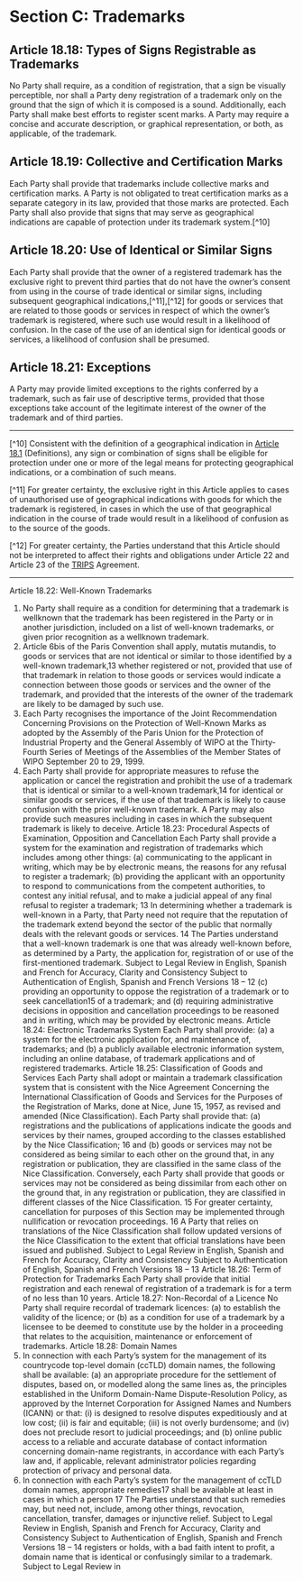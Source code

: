 # Section C: Trademarks

## Article 18.18: Types of Signs Registrable as Trademarks

No Party shall require, as a condition of registration, that a sign be visually perceptible, nor shall a Party deny registration of a trademark only on the ground that the sign of which it is composed is a sound. Additionally, each Party shall make best efforts to register scent marks. A Party may require a concise and accurate  description, or graphical representation, or both, as applicable, of the trademark.

## Article 18.19: Collective and Certification Marks

Each Party shall provide that trademarks include collective marks and certification marks. A Party is not obligated to treat certification marks as a separate category in its law, provided that those marks are protected. Each Party shall also provide that signs that may serve as geographical indications are capable of protection under its trademark system.[^10]

## Article 18.20: Use of Identical or Similar Signs

Each Party shall provide that the owner of a registered trademark has the exclusive right to prevent third parties that do not have the owner’s consent from using in the course of trade identical or similar signs, including subsequent geographical indications,[^11],[^12] for goods or services that are related to those goods or services in respect of which the owner’s trademark is registered, where such use would result in a likelihood of confusion. In the case of the use of an identical sign for identical goods or services, a likelihood of confusion shall be presumed.

## Article 18.21: Exceptions

A Party may provide limited exceptions to the rights conferred by a trademark, such as fair use of descriptive terms, provided that those exceptions take account of the legitimate interest of the owner of the trademark and of third parties.

---

[^10] Consistent with the definition of a geographical indication in [Article 18.1](./section-a.md) (Definitions), any sign or combination of signs shall be eligible for protection under one or more of the legal means for protecting geographical indications, or a combination of such means.

[^11] For greater certainty, the exclusive right in this Article applies to cases of  unauthorised use of geographical indications with goods for which the trademark is registered, in cases in which the use of that geographical indication in the course of trade would result in a likelihood of confusion as to the source of the goods.

[^12] For greater certainty, the Parties understand that this Article should not be interpreted to affect their rights and obligations under Article 22 and Article 23 of the [TRIPS](./trips/references-section-c.md) Agreement.

---

Article 18.22: Well-Known Trademarks
1. No Party shall require as a condition for determining that a trademark is wellknown
that the trademark has been registered in the Party or in another jurisdiction,
included on a list of well-known trademarks, or given prior recognition as a wellknown
trademark.
2. Article 6bis of the Paris Convention shall apply, mutatis mutandis, to goods or
services that are not identical or similar to those identified by a well-known
trademark,13 whether registered or not, provided that use of that trademark in relation
to those goods or services would indicate a connection between those goods or
services and the owner of the trademark, and provided that the interests of the owner
of the trademark are likely to be damaged by such use.
3. Each Party recognises the importance of the Joint Recommendation
Concerning Provisions on the Protection of Well-Known Marks as adopted by the
Assembly of the Paris Union for the Protection of Industrial Property and the General
Assembly of WIPO at the Thirty-Fourth Series of Meetings of the Assemblies of the
Member States of WIPO September 20 to 29, 1999.
4. Each Party shall provide for appropriate measures to refuse the application or
cancel the registration and prohibit the use of a trademark that is identical or similar to
a well-known trademark,14 for identical or similar goods or services, if the use of that
trademark is likely to cause confusion with the prior well-known trademark. A Party
may also provide such measures including in cases in which the subsequent trademark
is likely to deceive.
Article 18.23: Procedural Aspects of Examination, Opposition and Cancellation
Each Party shall provide a system for the examination and registration of
trademarks which includes among other things:
(a) communicating to the applicant in writing, which may be by electronic
means, the reasons for any refusal to register a trademark;
(b) providing the applicant with an opportunity to respond to
communications from the competent authorities, to contest any initial
refusal, and to make a judicial appeal of any final refusal to register a
trademark;
 13 In determining whether a trademark is well-known in a Party, that Party need not require that the
reputation of the trademark extend beyond the sector of the public that normally deals with the relevant
goods or services.
14 The Parties understand that a well-known trademark is one that was already well-known before, as
determined by a Party, the application for, registration of or use of the first-mentioned trademark.
Subject to Legal Review in English, Spanish and French for Accuracy, Clarity
and Consistency
Subject to Authentication of English, Spanish and French Versions
18 – 12
(c) providing an opportunity to oppose the registration of a trademark or to
seek cancellation15 of a trademark; and
(d) requiring administrative decisions in opposition and cancellation
proceedings to be reasoned and in writing, which may be provided by
electronic means.
Article 18.24: Electronic Trademarks System
Each Party shall provide:
(a) a system for the electronic application for, and maintenance of,
trademarks; and
(b) a publicly available electronic information system, including an online
database, of trademark applications and of registered trademarks.
Article 18.25: Classification of Goods and Services
Each Party shall adopt or maintain a trademark classification system that is
consistent with the Nice Agreement Concerning the International Classification of
Goods and Services for the Purposes of the Registration of Marks, done at Nice, June
15, 1957, as revised and amended (Nice Classification). Each Party shall provide
that:
(a) registrations and the publications of applications indicate the goods and
services by their names, grouped according to the classes established
by the Nice Classification;
16 and
(b) goods or services may not be considered as being similar to each other
on the ground that, in any registration or publication, they are classified
in the same class of the Nice Classification. Conversely, each Party
shall provide that goods or services may not be considered as being
dissimilar from each other on the ground that, in any registration or
publication, they are classified in different classes of the Nice
Classification.
 15 For greater certainty, cancellation for purposes of this Section may be implemented through
nullification or revocation proceedings. 16 A Party that relies on translations of the Nice Classification shall follow updated versions of the Nice
Classification to the extent that official translations have been issued and published.
Subject to Legal Review in English, Spanish and French for Accuracy, Clarity
and Consistency
Subject to Authentication of English, Spanish and French Versions
18 – 13
Article 18.26: Term of Protection for Trademarks
Each Party shall provide that initial registration and each renewal of
registration of a trademark is for a term of no less than 10 years.
Article 18.27: Non-Recordal of a Licence
No Party shall require recordal of trademark licences:
(a) to establish the validity of the licence; or
(b) as a condition for use of a trademark by a licensee to be deemed to
constitute use by the holder in a proceeding that relates to the
acquisition, maintenance or enforcement of trademarks.
Article 18.28: Domain Names
1. In connection with each Party’s system for the management of its countrycode
top-level domain (ccTLD) domain names, the following shall be available:
(a) an appropriate procedure for the settlement of disputes, based on, or
modelled along the same lines as, the principles established in the
Uniform Domain-Name Dispute-Resolution Policy, as approved by the
Internet Corporation for Assigned Names and Numbers (ICANN) or
that:
(i) is designed to resolve disputes expeditiously and at low cost;
(ii) is fair and equitable;
(iii) is not overly burdensome; and
(iv) does not preclude resort to judicial proceedings; and
(b) online public access to a reliable and accurate database of contact
information concerning domain-name registrants,
in accordance with each Party’s law and, if applicable, relevant administrator policies
regarding protection of privacy and personal data.
2. In connection with each Party’s system for the management of ccTLD domain
names, appropriate remedies17 shall be available at least in cases in which a person
 17 The Parties understand that such remedies may, but need not, include, among other things,
revocation, cancellation, transfer, damages or injunctive relief. 
Subject to Legal Review in English, Spanish and French for Accuracy, Clarity
and Consistency
Subject to Authentication of English, Spanish and French Versions
18 – 14
registers or holds, with a bad faith intent to profit, a domain name that is identical or
confusingly similar to a trademark. 
Subject to Legal Review in

